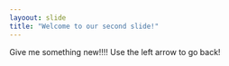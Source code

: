 ```yaml
---
layoout: slide 
title: "Welcome to our second slide!"
---
```

Give me something new!!!!
Use the left arrow to go back!